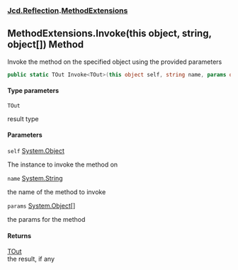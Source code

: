 ### [Jcd.Reflection](Jcd.Reflection.md 'Jcd.Reflection').[MethodExtensions](MethodExtensions.md 'Jcd.Reflection.MethodExtensions')

## MethodExtensions.Invoke<TOut>(this object, string, object[]) Method

Invoke the method on the specified object using the provided parameters

```csharp
public static TOut Invoke<TOut>(this object self, string name, params object[] @params);
```
#### Type parameters

<a name='Jcd.Reflection.MethodExtensions.Invoke_TOut_(thisobject,string,object[]).TOut'></a>

`TOut`

result type
#### Parameters

<a name='Jcd.Reflection.MethodExtensions.Invoke_TOut_(thisobject,string,object[]).self'></a>

`self` [System.Object](https://docs.microsoft.com/en-us/dotnet/api/System.Object 'System.Object')

The instance to invoke the method on

<a name='Jcd.Reflection.MethodExtensions.Invoke_TOut_(thisobject,string,object[]).name'></a>

`name` [System.String](https://docs.microsoft.com/en-us/dotnet/api/System.String 'System.String')

the name of the method to invoke

<a name='Jcd.Reflection.MethodExtensions.Invoke_TOut_(thisobject,string,object[]).params'></a>

`params` [System.Object](https://docs.microsoft.com/en-us/dotnet/api/System.Object 'System.Object')[[]](https://docs.microsoft.com/en-us/dotnet/api/System.Array 'System.Array')

the params for the method

#### Returns

[TOut](MethodExtensions.Invoke.uM44HzwJAE1c6U8D/OskwQ.md#Jcd.Reflection.MethodExtensions.Invoke_TOut_(thisobject,string,object[]).TOut 'Jcd.Reflection.MethodExtensions.Invoke<TOut>(this object, string, object[]).TOut')  
the result, if any